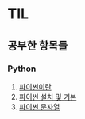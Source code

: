 # TIL

## 공부한 항목들

### Python
1. [파이썬이란](Python/파이썬이란.md)
2. [파이썬 설치 및 기본](Python/python1.md)
3. [파이썬 문자열](Python/문자열.md)
